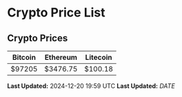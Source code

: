 # Crypto Price List

## Crypto Prices
| Bitcoin | Ethereum | Litecoin |
| ------- | -------- | -------- |
| $97205 | $3476.75 | $100.18 |
**Last Updated:** 2024-12-20 19:59 UTC
**Last Updated:** $DATE$
